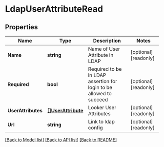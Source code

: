 # LdapUserAttributeRead

## Properties

Name | Type | Description | Notes
------------ | ------------- | ------------- | -------------
**Name** | **string** | Name of User Attribute in LDAP | [optional] [readonly] 
**Required** | **bool** | Required to be in LDAP assertion for login to be allowed to succeed | [optional] [readonly] 
**UserAttributes** | [**[]UserAttribute**](UserAttribute.md) | Looker User Attributes | [optional] [readonly] 
**Url** | **string** | Link to ldap config | [optional] [readonly] 

[[Back to Model list]](../README.md#documentation-for-models) [[Back to API list]](../README.md#documentation-for-api-endpoints) [[Back to README]](../README.md)


